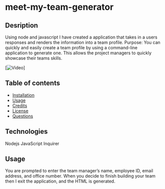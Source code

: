 # meet-my-team-generator

## Desription
Using node and javascript I have created a application that takes in a users responses and renders the information into a team profile. Purpose: You can quickly and easily create a team profile by using a command-line application to generate one. This allows the project managers to quickly showcase their teams skills.

 [![Video](https://youtu.be/KUT6UgW2Aes)]


## Table of contents
 * [Installation](#Installation)
 * [Usage](#Usage)
 * [Credits](#Credits)
 * [License](#License)
 * [Questions](#Questions)
## Technologies
Nodejs JavaScript Inquirer

## Usage
 You are prompted to enter the team manager’s name, employee ID, email address, and office number. When you decide to finish building your team then I exit the application, and the HTML is generated.